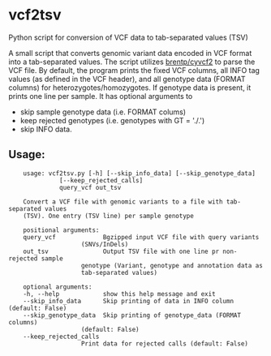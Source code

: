# vcf2tsv
Python script for conversion of VCF data to tab-separated values (TSV)

A small script that converts genomic variant data encoded in VCF format into a tab-separated values. The script utilizes [brentp/cyvcf2](https://github.com/brentp/cyvcf2) to parse the VCF file. By default, the program prints the fixed VCF columns, all INFO tag values (as defined in the VCF header), and all genotype data (FORMAT columns) for heterozygotes/homozygotes. If genotype data is present, it prints one line per sample. It has optional arguments to 

* skip sample genotype data (i.e. FORMAT colums)
* keep rejected genotypes (i.e. genotypes with GT = './.') 
* skip INFO data.

## Usage:

		usage: vcf2tsv.py [-h] [--skip_info_data] [--skip_genotype_data]
                  [--keep_rejected_calls]
                  query_vcf out_tsv

		Convert a VCF file with genomic variants to a file with tab-separated values
		(TSV). One entry (TSV line) per sample genotype

		positional arguments:
  		query_vcf             Bgzipped input VCF file with query variants
                        (SNVs/InDels)
  		out_tsv               Output TSV file with one line pr non-rejected sample
                        genotype (Variant, genotype and annotation data as
                        tab-separated values)

		optional arguments:
  		-h, --help            show this help message and exit
  		--skip_info_data      Skip printing of data in INFO column (default: False)
  		--skip_genotype_data  Skip printing of genotype_data (FORMAT columns)
                        (default: False)
  		--keep_rejected_calls
                        Print data for rejected calls (default: False)
 
	


